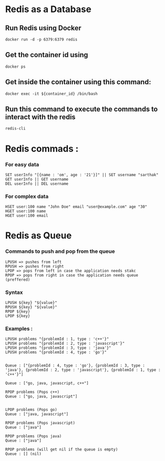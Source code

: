 # Redis as a Database

## Run Redis using Docker

```
docker run -d -p 6379:6379 redis
```

## Get the container id using

```
docker ps
```

## Get inside the container using this command:

```
docker exec -it ${container_id} /bin/bash
```

## Run this command to execute the commands to interact with the redis

```
redis-cli
```

# Redis commads :

### For easy data

```
SET userInfo "[{name : 'om', age : '21'}]" || SET username "sarthak"
GET userInfo || GET username
DEL userInfo || DEL username
```

### For complex data

```
HSET user:100 name "John Doe" email "user@example.com" age "30"
HGET user:100 name
HGET user:100 email
```

# Redis as Queue

### Commands to push and pop from the queue

```
LPUSH => pushes from left
RPUSH => pushes from right
LPOP => pops from left in case the application needs stakc
RPOP => pops from right in case the application needs queue (preffered)
```

### Syntax

```
LPUSH ${key} "${value}"
RPUSH ${key} "${value}"
RPOP ${key}
LPOP ${key}
```

### Examples :

```
LPUSH problems "{problemId : 1, type : 'c++'}"
LPUSH problems "{problemId : 2, type : 'javascript'}"
LPUSH problems "{problemId : 3, type : 'java'}"
LPUSH problems "{problemId : 4, type : 'go'}"


Queue : ["{problemId : 4, type : 'go'}, {problemId : 3, type : 'java'}, {problemId : 2, type : 'javascript'}, {problemId : 1, type : 'c++'}"]

Queue : ["go, java, javascript, c++"]

RPOP problems (Pops c++)
Queue : ["go, java, javascript"]


LPOP problems (Pops go)
Queue : ["java, javascript"]

RPOP problems (Pops javascript)
Queue : ["java"]

RPOP problems (Pops java)
Queue : ["java"]

RPOP problems (will get nil if the queue is empty)
Queue : [] (nil)
```
